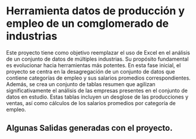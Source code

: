 # Herramienta datos de producción y empleo de un comglomerado de industrias 

Este proyecto tiene como objetivo reemplazar el uso de Excel en el análisis de un conjunto de datos de múltiples industrias. Su propósito fundamental es evolucionar hacia herramientas más potentes. En esta fase inicial, el proyecto se centra en la desagregación de un conjunto de datos que contiene categorías de empleo y sus salarios promedios correspondientes. Además, se crea un conjunto de tablas resumen que agilizan significativamente el análisis de las empresas presentes en el conjunto de datos en estudio. Estas tablas incluyen un desglose de las producciones y ventas, así como cálculos de los salarios promedios por categoría de empleo.

## Algunas Salidas generadas con el proyecto.

